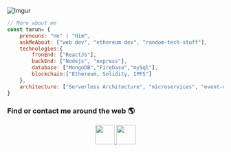 ![Imgur](https://imgur.com/4JoZW8B.png)

```javascript
// More about me
const tarun= {
    pronouns: "He" | "Him",
    askMeAbout: ["web dev", "ethereum dev", "random-tech-stuff"],
    technologies:{
        fronEnd: ["ReactJS"],
        backEnd: ["Nodejs", "express"],
        database: ["MongoDB","Firebase","mySql"],
        blockchain:["Ethereum, Solidity, IPFS"]
    },
    architecture: ["Serverless Architecture", "microservices", "event-driven", "Single page applications"],
}
```
###  Find or contact me around the web 🌎
<center>
<a href="https://twitter.com/SoniTarun26"> 
<img width="45px" src="https://img.icons8.com/color/40/000000/twitter.png"/>
</a>
<a href="https://www.linkedin.com/in/tarun-b-soni"> 
<img width="45px"  src="https://img.icons8.com/color/40/000000/linkedin.png"/>
</a>
<center>
<!-- 
<img src="https://img.icons8.com/color/48/000000/medium-monogram.png"/>-->

